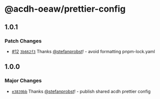 # @acdh-oeaw/prettier-config

## 1.0.1

### Patch Changes

- [#12](https://github.com/acdh-oeaw/prettier-config/pull/12)
  [`3b662f3`](https://github.com/acdh-oeaw/prettier-config/commit/3b662f37c9cec37eed539c36a43b4ace3b4edf95)
  Thanks [@stefanprobst](https://github.com/stefanprobst)! - avoid formatting pnpm-lock.yaml

## 1.0.0

### Major Changes

- [`e3839bb`](https://github.com/acdh-oeaw/prettier-config/commit/e3839bbee6a9259de5e744398274226f16540c46)
  Thanks [@stefanprobst](https://github.com/stefanprobst)! - publish shared acdh prettier config
